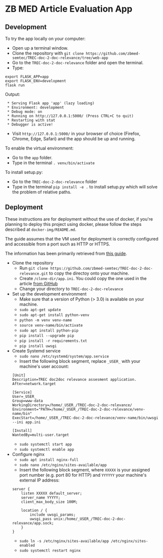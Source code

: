 # ZB MED Article Evaluation App

## Development

To try the app locally on your computer:
- Open up a terminal window.
- Clone the repository with `git clone https://github.com/zbmed-semtec/TREC-doc-2-doc-relevance/tree/web-app`
- Go to the `TREC-doc-2-doc-relevance` folder and open the terminal.
- Type:
```
export FLASK_APP=app
export FLASK_ENV=development
flask run
```
Output:
```
 * Serving Flask app 'app' (lazy loading)
 * Environment: development
 * Debug mode: on
 * Running on http://127.0.0.1:5000/ (Press CTRL+C to quit)
 * Restarting with stat
 * Debugger is active!
```
- Visit `http://127.0.0.1:5000/` in your browser of choice (Firefox, Chrome, Edge, Safari) and the app should be up and running.

To enable the virtual environment:
- Go to the `app` folder.
- Type in the terminal `. venv/bin/activate`

To install setup.py:
- Go to the `TREC-doc-2-doc-relevance` folder
- Type in the terminal `pip install -e .` to install setup.py which will solve the problem of relative paths.

## Deployment

These instructions are for deployment without the use of docker, if you're planning to deploy this project using docker,
please follow the steps described at `docker-img/README.md`.

The guide assumes that the VM used for deployment is correctly configured and accessible from a port such as HTTP or HTTPS.

The information has been primarily retrieved from [this guide](https://pythonise.com/series/learning-flask/deploy-a-flask-app-nginx-uwsgi-virtual-machine).

- Clone the repository
    - Run `git clone https://github.com/zbmed-semtec/TREC-doc-2-doc-relevance.git` to copy the directoy onto your machine.
    - Create `/clone-dir/app.ini`. You could copy the one used in the article [from GitHub](https://github.com/Julian-Nash/simple-flask-demo/blob/master/app.ini)
    - Change your directory to `TREC-doc-2-doc-relevance`
- Set up the development environment
    - Make sure that a version of Python (> 3.0) is available on your machine.
    - `sudo apt-get update`
    - `sudo apt-get install python-venv`
    - `python -m venv venv-name`
    - `source venv-name/bin/activate`
    - `sudo apt install python-pip`
    - `pip install --upgrade pip`
    - `pip install -r requirements.txt`
    - `pip install uwsgi`
- Create Systemd service
    - `sudo nano /etc/systemd/system/app.service`
    - Insert the following block segment, replace `_USER_` with your machine's user account:
    ```
    [Unit]
    Description=TREC doc2doc relevance assesment application.
    After=network.target

    [Service]
    User=_USER_
    Group=www-data
    WorkingDirectory=/home/_USER_/TREC-doc-2-doc-relevance/
    Environment="PATH=/home/_USER_/TREC-doc-2-doc-relevance/venv-name/bin"
    ExecStart=/home/_USER_/TREC-doc-2-doc-relevance/venv-name/bin/uwsgi --ini app.ini

    [Install]
    WantedBy=multi-user.target
    ```
    - `sudo systemctl start app`
    - `sudo systemctl enable app`
- Configure nginx
    - `sudo apt install nginx-full`
    - `sudo nano /etc/nginx/sites-available/app`
    - Insert the following block segment, where `XXXXX` is your assigned port number (e.g. port 80 for HTTP) and `YYYYYY` your machine's external IP address:
    ```
    server {
        listen XXXXX default_server;
        server_name YYYYY;
        client_max_body_size 100M;

        location / {
            include uwsgi_params;
            uwsgi_pass unix:/home/_USER_/TREC-doc-2-doc-relevance/app.sock;
        }
    }
    ```
    - `sudo ln -s /etc/nginx/sites-available/app /etc/nginx/sites-enabled`
    - `sudo systemctl restart nginx`
